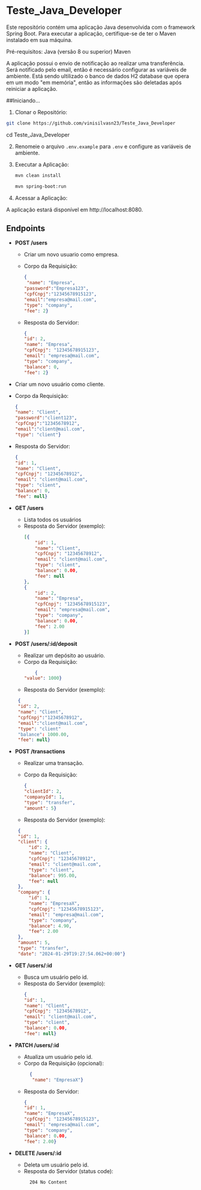 # Teste_Java_Developer

Este repositório contém uma aplicação Java desenvolvida com o framework Spring Boot. Para executar a aplicação, certifique-se de ter o Maven instalado em sua máquina.

Pré-requisitos:
Java (versão 8 ou superior)
Maven

A aplicação possui o envio de notificação ao realizar uma transferência. Será notificado pelo email, então é necessário configurar as variáveis de ambiente.
Está sendo ultilizado o banco de dados H2 database que opera em um modo "em memória", então as informações são deletadas após reiniciar a aplicação.

##Iniciando...


1. Clonar o Repositório:

```bash
git clone https://github.com/vinisilvasn23/Teste_Java_Developer
```

cd Teste_Java_Developer

2. Renomeie o arquivo `.env.example` para `.env` e configure as variáveis de ambiente.

3. Executar a Aplicação:
   ```bash
   mvn clean install
   ```

    ```bash
   mvn spring-boot:run
    ```

5. Acessar a Aplicação:

A aplicação estará disponível em http://localhost:8080.

## Endpoints

- **POST /users**

  - Criar um novo usuario como empresa.
  - Corpo da Requisição:
    ```json
    {
  	 "name": "Empresa",
	"password":"Empresa123",
	"cpfCnpj":"12345678915123",
	"email":"empresa@mail.com",
	"type": "company",
	"fee": 2}
    ```

  - Resposta do Servidor:
    ```json
    {
	"id": 2,
	"name": "Empresa",
	"cpfCnpj": "12345678915123",
	"email": "empresa@mail.com",
	"type": "company",
	"balance": 0,
	"fee": 2}
    ```
 - Criar um novo usuário como cliente.
  - Corpo da Requisição:
    ```json
    {
   	"name": "Client",
	"password":"client123",
	"cpfCnpj":"12345678912",
	"email":"client@mail.com",
	"type": "client"}
    ```

  - Resposta do Servidor:
    ```json
    {
	"id": 1,
	"name": "Client",
	"cpfCnpj": "12345678912",
	"email": "client@mail.com",
	"type": "client",
	"balance": 0,
	"fee": null}
    ```

- **GET /users**

  - Lista todos os usuários
  - Resposta do Servidor (exemplo):
    ```json
    [{
		"id": 1,
		"name": "Client",
		"cpfCnpj": "12345678912",
		"email": "client@mail.com",
		"type": "client",
		"balance": 0.00,
		"fee": null
	},
	{
		"id": 2,
		"name": "Empresa",
		"cpfCnpj": "12345678915123",
		"email": "empresa@mail.com",
		"type": "company",
		"balance": 0.00,
		"fee": 2.00
	}]
	```

- **POST /users/:id/deposit**

  - Realizar um depósito ao usuário.
  - Corpo da Requisição:
    ```json
    	{
  	"value": 1000}
    ```
  - Resposta do Servidor (exemplo):
   ```json
    {
	"id": 2,
	"name": "Client",
	"cpfCnpj":"12345678912",
	"email":"client@mail.com",
	"type": "client"
	"balance": 1000.00,
	"fee": null}
	```

- **POST /transactions**

  - Realizar uma transação.
  - Corpo da Requisição:
    ```json
    {
	"clientId": 2,
	"companyId": 1,
	"type": "transfer",
	"amount": 5}
    ```

  - Resposta do Servidor (exemplo):
   ```json
    {
	"id": 1,
	"client": {
		"id": 2,
		"name": "Client",
		"cpfCnpj": "12345678912",
		"email": "client@mail.com",
		"type": "client",
		"balance": 995.00,
		"fee": null
	},
	"company": {
		"id": 1,
		"name": "EmpresaX",
		"cpfCnpj": "12345678915123",
		"email": "empresa@mail.com",
		"type": "company",
		"balance": 4.90,
		"fee": 2.00
	},
	"amount": 5,
	"type": "transfer",
	"date": "2024-01-29T19:27:54.062+00:00"}
 	```

- **GET /users/:id**

  - Busca um usuário pelo id.
  - Resposta do Servidor (exemplo):
    ```json
    {
	"id": 1,
	"name": "Client",
	"cpfCnpj": "12345678912",
	"email": "client@mail.com",
	"type": "client",
	"balance": 0.00,
	"fee": null}
	```

- **PATCH /users/:id**

  - Atualiza um usuário pelo id.
  - Corpo da Requisição (opcional):
    ```json
      {
       "name": "EmpresaX"}
	```
  - Resposta do Servidor:
    ```json
    {
	"id": 1,
	"name": "EmpresaX",
	"cpfCnpj": "12345678915123",
	"email": "empresa@mail.com",
	"type": "company",
	"balance": 0.00,
	"fee": 2.00}
	```

- **DELETE /users/:id**
  - Deleta um usuário pelo id.
  - Resposta do Servidor (status code):
    ```bash
      204 No Content
    ```
